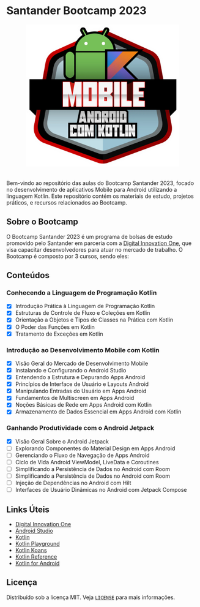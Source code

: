 # Santander Bootcamp 2023

<div align="center">
  <img src="assets\img-mobile-kotlin.png" alt="Santander Bootcamp 2023" width="400">
</div>

<br>

Bem-vindo ao repositório das aulas do Bootcamp Santander 2023, focado no desenvolvimento de aplicativos Mobile para Android utilizando a linguagem Kotlin. Este repositório contém os materiais de estudo, projetos práticos, e recursos relacionados ao Bootcamp.

## Sobre o Bootcamp

O Bootcamp Santander 2023 é um programa de bolsas de estudo promovido pelo Santander em parceria com a [Digital Innovation One](https://www.dio.me/), que visa capacitar desenvolvedores para atuar no mercado de trabalho. O Bootcamp é composto por 3 cursos, sendo eles:

## Conteúdos

### Conhecendo a Linguagem de Programação Kotlin

- [x] Introdução Prática à Linguagem de Programação Kotlin
- [x] Estruturas de Controle de Fluxo e Coleções em Kotlin
- [x] Orientação a Objetos e Tipos de Classes na Prática com Kotlin
- [x] O Poder das Funções em Kotlin
- [x] Tratamento de Exceções em Kotlin

### Introdução ao Desenvolvimento Mobile com Kotlin

- [x] Visão Geral do Mercado de Desenvolvimento Mobile
- [x] Instalando e Configurando o Android Studio
- [x] Entendendo a Estrutura e Depurando Apps Android
- [x] Princípios de Interface de Usuário e Layouts Android
- [x] Manipulando Entradas do Usuário em Apps Android
- [x] Fundamentos de Multiscreen em Apps Android
- [x] Noções Básicas de Rede em Apps Android com Kotlin
- [x] Armazenamento de Dados Essencial em Apps Android com Kotlin

### Ganhando Produtividade com o Android Jetpack

- [x] Visão Geral Sobre o Android Jetpack
- [ ] Explorando Componentes do Material Design em Apps Android
- [ ] Gerenciando o Fluxo de Navegação de Apps Android
- [ ] Ciclo de Vida Android ViewModel, LiveData e Coroutines
- [ ] Simplificando a Persistência de Dados no Android com Room
- [ ] Simplificando a Persistência de Dados no Android com Room
- [ ] Injeção de Dependências no Android com Hilt
- [ ] Interfaces de Usuário Dinâmicas no Android com Jetpack Compose

## Links Úteis

- [Digital Innovation One](https://www.dio.me/)
- [Android Studio](https://developer.android.com/studio)
- [Kotlin](https://kotlinlang.org/)
- [Kotlin Playground](https://play.kotlinlang.org/)
- [Kotlin Koans](https://play.kotlinlang.org/koans/overview)
- [Kotlin Reference](https://kotlinlang.org/docs/reference/)
- [Kotlin for Android](https://developer.android.com/kotlin)

## Licença

Distribuído sob a licença MIT. Veja [`LICENSE`](./LICENSE) para mais informações.
